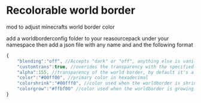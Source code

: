 # Recolorable world border
mod to adjust minecrafts world border color

add a worldborderconfig folder to your reasourcepack under your namespace
then add a json file with any name and and the following format
```Javascript
{
	"blending":"off", //Accepts "dark" or "off", anything else is vanilla blending 
	"customtrans":true, //overides the transparency with the specified value in alpha
	"alpha":155, //transparency of the world border, by default it's a factor based on the distance and stuff
	"color":"#00ff00", //primary color in hexadecimal
	"colorshrink":"#00fff0", //color used when the worldborder is shrinking
	"colorgrow":"#ffbf00" //color used when the worldborder is growing
}
```
